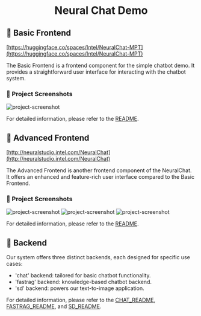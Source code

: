 <h1 align="center" id="title">Neural Chat Demo</h1>

## 🚀 Basic Frontend

[https://huggingface.co/spaces/Intel/NeuralChat-MPT](https://huggingface.co/spaces/Intel/NeuralChat-MPT)

The Basic Frontend is a frontend component for the simple chatbot demo. It provides a straightforward user interface for interacting with the chatbot system.

### 📸 Project Screenshots

![project-screenshot](https://i.imgur.com/Kjsw5Pb.png)

For detailed information, please refer to the [README](./basic_frontend/README.md).

## 🚀 Advanced Frontend

[http://neuralstudio.intel.com/NeuralChat](http://neuralstudio.intel.com/NeuralChat)

The Advanced Frontend is another frontend component of the NeuralChat. It offers an enhanced and feature-rich user interface compared to the Basic Frontend.

### 📸 Project Screenshots

![project-screenshot](https://i.imgur.com/a3dtpG3.png)
![project-screenshot](https://i.imgur.com/8T5Yh5I.png)
![project-screenshot](https://i.imgur.com/KCaAIlV.png)

For detailed information, please refer to the [README](./advanced_frontend/README.md).

## 🚀 Backend

Our system offers three distinct backends, each designed for specific use cases:
- 'chat' backend: tailored for basic chatbot functionality.
- 'fastrag' backend: knowledge-based chatbot backend.
- 'sd' backend: powers our text-to-image application.

For detailed information, please refer to the [CHAT_README](./backend/chat/README.md), [FASTRAG_README](./backend/fastrag/README.md), and [SD_README](./backend/sd/README.md).
